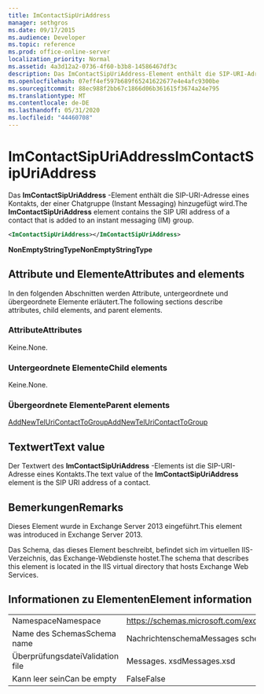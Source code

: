 ```yaml
---
title: ImContactSipUriAddress
manager: sethgros
ms.date: 09/17/2015
ms.audience: Developer
ms.topic: reference
ms.prod: office-online-server
localization_priority: Normal
ms.assetid: 4a3d12a2-0736-4f60-b3b8-14586467df3c
description: Das ImContactSipUriAddress-Element enthält die SIP-URI-Adresse eines Kontakts, der einer Chatgruppe (Instant Messaging) hinzugefügt wird.
ms.openlocfilehash: 07eff4ef597b689f65241622677e4e4afc9300be
ms.sourcegitcommit: 88ec988f2bb67c1866d06b361615f3674a24e795
ms.translationtype: MT
ms.contentlocale: de-DE
ms.lasthandoff: 05/31/2020
ms.locfileid: "44460708"
---
```

# <a name="imcontactsipuriaddress"></a><span data-ttu-id="1d73d-103">ImContactSipUriAddress</span><span class="sxs-lookup"><span data-stu-id="1d73d-103">ImContactSipUriAddress</span></span>

<span data-ttu-id="1d73d-104">Das **ImContactSipUriAddress** -Element enthält die SIP-URI-Adresse eines Kontakts, der einer Chatgruppe (Instant Messaging) hinzugefügt wird.</span><span class="sxs-lookup"><span data-stu-id="1d73d-104">The **ImContactSipUriAddress** element contains the SIP URI address of a contact that is added to an instant messaging (IM) group.</span></span> 
  
```XML
<ImContactSipUriAddress></ImContactSipUriAddress>
```

 <span data-ttu-id="1d73d-105">**NonEmptyStringType**</span><span class="sxs-lookup"><span data-stu-id="1d73d-105">**NonEmptyStringType**</span></span>
## <a name="attributes-and-elements"></a><span data-ttu-id="1d73d-106">Attribute und Elemente</span><span class="sxs-lookup"><span data-stu-id="1d73d-106">Attributes and elements</span></span>

<span data-ttu-id="1d73d-107">In den folgenden Abschnitten werden Attribute, untergeordnete und übergeordnete Elemente erläutert.</span><span class="sxs-lookup"><span data-stu-id="1d73d-107">The following sections describe attributes, child elements, and parent elements.</span></span>
  
### <a name="attributes"></a><span data-ttu-id="1d73d-108">Attribute</span><span class="sxs-lookup"><span data-stu-id="1d73d-108">Attributes</span></span>

<span data-ttu-id="1d73d-109">Keine.</span><span class="sxs-lookup"><span data-stu-id="1d73d-109">None.</span></span>
  
### <a name="child-elements"></a><span data-ttu-id="1d73d-110">Untergeordnete Elemente</span><span class="sxs-lookup"><span data-stu-id="1d73d-110">Child elements</span></span>

<span data-ttu-id="1d73d-111">Keine.</span><span class="sxs-lookup"><span data-stu-id="1d73d-111">None.</span></span>
  
### <a name="parent-elements"></a><span data-ttu-id="1d73d-112">Übergeordnete Elemente</span><span class="sxs-lookup"><span data-stu-id="1d73d-112">Parent elements</span></span>

[<span data-ttu-id="1d73d-113">AddNewTelUriContactToGroup</span><span class="sxs-lookup"><span data-stu-id="1d73d-113">AddNewTelUriContactToGroup</span></span>](addnewteluricontacttogroup.md)
  
## <a name="text-value"></a><span data-ttu-id="1d73d-114">Textwert</span><span class="sxs-lookup"><span data-stu-id="1d73d-114">Text value</span></span>

<span data-ttu-id="1d73d-115">Der Textwert des **ImContactSipUriAddress** -Elements ist die SIP-URI-Adresse eines Kontakts.</span><span class="sxs-lookup"><span data-stu-id="1d73d-115">The text value of the **ImContactSipUriAddress** element is the SIP URI address of a contact.</span></span> 
  
## <a name="remarks"></a><span data-ttu-id="1d73d-116">Bemerkungen</span><span class="sxs-lookup"><span data-stu-id="1d73d-116">Remarks</span></span>

<span data-ttu-id="1d73d-117">Dieses Element wurde in Exchange Server 2013 eingeführt.</span><span class="sxs-lookup"><span data-stu-id="1d73d-117">This element was introduced in Exchange Server 2013.</span></span>
  
<span data-ttu-id="1d73d-118">Das Schema, das dieses Element beschreibt, befindet sich im virtuellen IIS-Verzeichnis, das Exchange-Webdienste hostet.</span><span class="sxs-lookup"><span data-stu-id="1d73d-118">The schema that describes this element is located in the IIS virtual directory that hosts Exchange Web Services.</span></span>
  
## <a name="element-information"></a><span data-ttu-id="1d73d-119">Informationen zu Elementen</span><span class="sxs-lookup"><span data-stu-id="1d73d-119">Element information</span></span>

|||
|:-----|:-----|
|<span data-ttu-id="1d73d-120">Namespace</span><span class="sxs-lookup"><span data-stu-id="1d73d-120">Namespace</span></span>  <br/> |https://schemas.microsoft.com/exchange/services/2006/messages  <br/> |
|<span data-ttu-id="1d73d-121">Name des Schemas</span><span class="sxs-lookup"><span data-stu-id="1d73d-121">Schema name</span></span>  <br/> |<span data-ttu-id="1d73d-122">Nachrichtenschema</span><span class="sxs-lookup"><span data-stu-id="1d73d-122">Messages schema</span></span>  <br/> |
|<span data-ttu-id="1d73d-123">Überprüfungsdatei</span><span class="sxs-lookup"><span data-stu-id="1d73d-123">Validation file</span></span>  <br/> |<span data-ttu-id="1d73d-124">Messages. xsd</span><span class="sxs-lookup"><span data-stu-id="1d73d-124">Messages.xsd</span></span>  <br/> |
|<span data-ttu-id="1d73d-125">Kann leer sein</span><span class="sxs-lookup"><span data-stu-id="1d73d-125">Can be empty</span></span>  <br/> |<span data-ttu-id="1d73d-126">False</span><span class="sxs-lookup"><span data-stu-id="1d73d-126">False</span></span>  <br/> |
   

